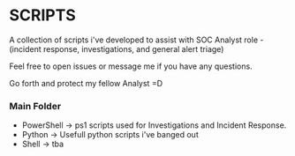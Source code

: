 # SCRIPTS

A collection of scripts i've developed to assist with SOC Analyst role - (incident response, investigations, and general alert triage)

Feel free to open issues or message me if you have any questions.

Go forth and protect my fellow Analyst =D


### Main Folder

- PowerShell -> ps1 scripts used for Investigations and Incident Response.
- Python -> Usefull python scripts i've banged out
- Shell -> tba
